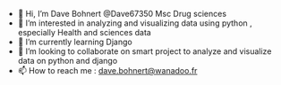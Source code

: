 - 👋 Hi, I’m Dave Bohnert @Dave67350 Msc Drug sciences
- 👀 I’m interested in analyzing and visualizing data using python , especially Health and sciences data
- 🌱 I’m currently learning Django 
- 💞️ I’m looking to collaborate on smart project to analyze and visualize data on python and django
- 📫 How to reach me : dave.bohnert@wanadoo.fr

<!---
Dave67350/Dave67350 is a ✨ special ✨ repository because its `README.md` (this file) appears on your GitHub profile.
You can click the Preview link to take a look at your changes.
--->

